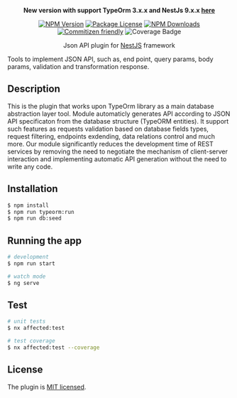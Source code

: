 <p align='center'>
<b>New version with support TypeOrm 3.x.x and NestJs 9.x.x <a href="https://github.com/klerick/nestjs-json-api" target="_blank">here</a></b>
</p>

<p align='center'>
  <a href="https://www.npmjs.com/package/json-api-nestjs" target="_blank"><img src="https://img.shields.io/npm/v/json-api-nestjs.svg" alt="NPM Version" /></a>
  <a href="https://www.npmjs.com/package/json-api-nestjs" target="_blank"><img src="https://img.shields.io/npm/l/json-api-nestjs.svg" alt="Package License" /></a>
  <a href="https://www.npmjs.com/package/json-api-nestjs" target="_blank"><img src="https://img.shields.io/npm/dm/json-api-nestjs.svg" alt="NPM Downloads" /></a>
  <a href="http://commitizen.github.io/cz-cli/" target="_blank"><img src="https://img.shields.io/badge/commitizen-friendly-brightgreen.svg" alt="Commitizen friendly" /></a>
  <img src="https://img.shields.io/endpoint?url=https://gist.githubusercontent.com/klerick/397d521f54660656f2fd6195ec482581/raw/coverage-json-api.json" alt="Coverage Badge" />
</p>

<p align="center">
  Json API plugin for 
  <a href="http://nestjs.com/" target="blank">NestJS</a>
  framework 
</p>
<p>
   Tools to implement JSON API, such as, end point, query params, body params, validation and transformation response.
</p>

## Description

<p>
This is the plugin that works upon TypeOrm library as a main database abstraction layer tool. Module automaticly generates API according to JSON API specificaton from the database structure (TypeORM entities). It support such features as requests validation based on database fields types, request filtering, endpoints exdending, data relations control and much more. Our module significantly reduces the development time of REST services by removing the need to negotiate the mechanism of client-server interaction and implementing automatic API generation without the need to write any code.
</p>

## Installation

```bash
$ npm install
$ npm run typeorm:run
$ npm run db:seed
```

## Running the app

```bash
# development
$ npm run start

# watch mode
$ ng serve

```

## Test

```bash
# unit tests
$ nx affected:test

# test coverage
$ nx affected:test --coverage
```

## License

The plugin is [MIT licensed](LICENSE).
